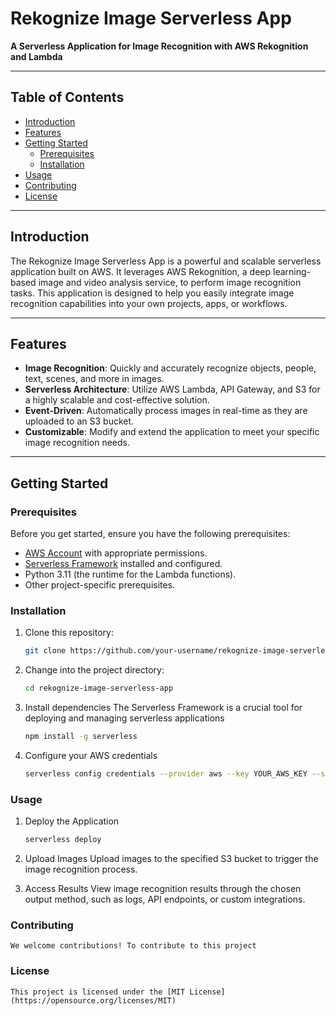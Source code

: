 # Rekognize Image Serverless App

**A Serverless Application for Image Recognition with AWS Rekognition and Lambda**

---

## Table of Contents

- [Introduction](#introduction)
- [Features](#features)
- [Getting Started](#getting-started)
  - [Prerequisites](#prerequisites)
  - [Installation](#installation)
- [Usage](#usage)
- [Contributing](#contributing)
- [License](#license)

---

## Introduction

The Rekognize Image Serverless App is a powerful and scalable serverless application built on AWS. It leverages AWS Rekognition, a deep learning-based image and video analysis service, to perform image recognition tasks. This application is designed to help you easily integrate image recognition capabilities into your own projects, apps, or workflows.

---

## Features

- **Image Recognition**: Quickly and accurately recognize objects, people, text, scenes, and more in images.
- **Serverless Architecture**: Utilize AWS Lambda, API Gateway, and S3 for a highly scalable and cost-effective solution.
- **Event-Driven**: Automatically process images in real-time as they are uploaded to an S3 bucket.
- **Customizable**: Modify and extend the application to meet your specific image recognition needs.

---

## Getting Started

### Prerequisites

Before you get started, ensure you have the following prerequisites:

- [AWS Account](https://aws.amazon.com/) with appropriate permissions.
- [Serverless Framework](https://www.serverless.com/) installed and configured.
- Python 3.11 (the runtime for the Lambda functions).
- Other project-specific prerequisites.

### Installation

1. Clone this repository:

   ```bash
   git clone https://github.com/your-username/rekognize-image-serverless-app.git

2. Change into the project directory:

    ```bash
    cd rekognize-image-serverless-app

3. Install dependencies
    The Serverless Framework is a crucial tool for deploying and managing serverless applications
    ```bash
    npm install -g serverless

4. Configure your AWS credentials
    ```bash
    serverless config credentials --provider aws --key YOUR_AWS_KEY --secret YOUR_AWS_SECRET

### Usage

1. Deploy the Application
    ```bash
    serverless deploy

2. Upload Images
    Upload images to the specified S3 bucket to trigger the image recognition process.

3. Access Results
    View image recognition results through the chosen output method, such as logs, API endpoints, or custom integrations.

### Contributing
    We welcome contributions! To contribute to this project

### License
    This project is licensed under the [MIT License](https://opensource.org/licenses/MIT)
